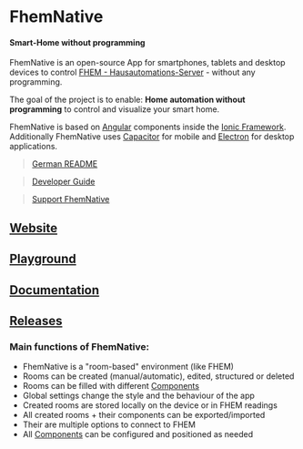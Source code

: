 # FhemNative
#### Smart-Home without programming
FhemNative is an open-source App for smartphones, tablets and desktop devices to control [FHEM - Hausautomations-Server](https://fhem.de/)  - without any programming.

The goal of the project is to enable: **Home automation without programming** to control and visualize your smart home.

FhemNative is based on [Angular](https://angular.io/) components inside the [Ionic Framework](https://ionicframework.com/).
Additionally FhemNative uses [Capacitor](https://capacitorjs.com/) for mobile and [Electron](https://www.electronjs.org/) for desktop applications.

> [German README](https://github.com/Syrex-o/FHEMNative/blob/master/README.md)

> [Developer Guide](http://fhemnative.de/doc/developer)

> [Support FhemNative](https://www.paypal.com/pools/c/8gwg2amXDT)

## [Website](http://fhemnative.de)
## [Playground](http://fhemnative.de/playground)
## [Documentation](http://fhemnative.de/docs)

## [Releases](https://github.com/Syrex-o/FhemNative/releases)

### Main functions of FhemNative:
* FhemNative is a "room-based" environment (like FHEM)
* Rooms can be created (manual/automatic), edited, structured or deleted
* Rooms can be filled with different [Components](http://fhemnative.de/components)
* Global settings change the style and the behaviour of the app
* Created rooms are stored locally on the device or in FHEM readings
* All created rooms + their components can be exported/imported
* Their are multiple options to connect to FHEM
* All [Components](http://fhemnative.de/components) can be configured and positioned as needed